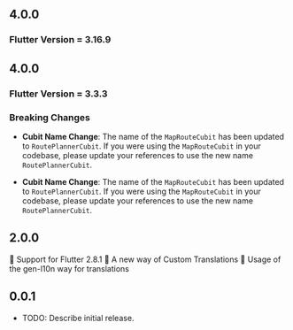 ## 4.0.0

### Flutter Version = 3.16.9

## 4.0.0

### Flutter Version = 3.3.3

### Breaking Changes
- **Cubit Name Change**: The name of the `MapRouteCubit` has been updated to `RoutePlannerCubit`. If you were using the `MapRouteCubit` in your codebase, please update your references to use the new name `RoutePlannerCubit`.

- **Cubit Name Change**: The name of the `MapRouteCubit` has been updated to `RoutePlannerCubit`. If you were using the `MapRouteCubit` in your codebase, please update your references to use the new name `RoutePlannerCubit`.

## 2.0.0  
🎉 Support for Flutter 2.8.1
🎉 A new way of Custom Translations
🎉 Usage of the gen-l10n way for translations

## 0.0.1

* TODO: Describe initial release.
